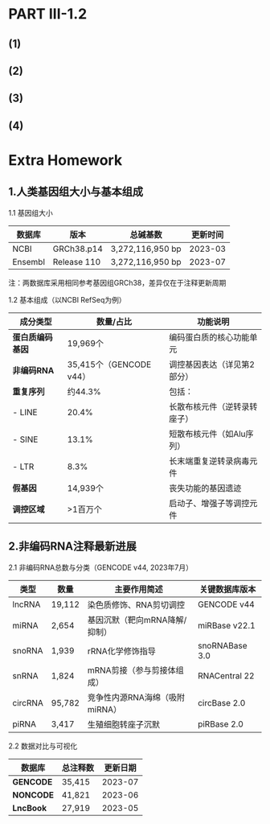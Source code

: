 # PART III-1.2
## (1)

## (2)

## (3)

## (4)

# Extra Homework
## 1.人类基因组大小与基本组成

1.1 基因组大小

|数据库	| 版本	| 总碱基数 | 更新时间 |
|--------|------|-------|-------|
|NCBI|	GRCh38.p14|	3,272,116,950 bp|	2023-03|
|Ensembl	|Release 110|	3,272,116,950 bp|	2023-07|

注：两数据库采用相同参考基因组GRCh38，差异仅在于注释更新周期

1.2 基本组成（以NCBI RefSeq为例）
  

| 成分类型         | 数量/占比              | 功能说明                     |
|------------------|-----------------------|----------------------------|
| **蛋白质编码基因** | 19,969个             | 编码蛋白质的核心功能单元     |
| **非编码RNA**     | 35,415个（GENCODE v44）| 调控基因表达（详见第2部分）  |
| **重复序列**      | 约44.3%              | 包括：                     |
| - LINE           | 20.4%               | 长散布核元件（逆转录转座子）|
| - SINE           | 13.1%               | 短散布核元件（如Alu序列）  |
| - LTR            | 8.3%                | 长末端重复逆转录病毒元件    |
| **假基因**        | 14,939个            | 丧失功能的基因遗迹          |
| **调控区域**      | >1百万个             | 启动子、增强子等调控元件    |


## 2.非编码RNA注释最新进展
2.1 非编码RNA总数与分类（GENCODE v44, 2023年7月）

|类型	|数量	|主要作用简述|	关键数据库版本|
|-----|------|--------|-------|
|lncRNA	|19,112	|染色质修饰、RNA剪切调控|	GENCODE v44|
|miRNA	|2,654	|基因沉默（靶向mRNA降解/抑制）|	miRBase v22.1|
|snoRNA	|1,939	|rRNA化学修饰指导|	snoRNABase 3.0|
|snRNA	|1,824	|mRNA剪接（参与剪接体组成）|	RNACentral 22|
|circRNA|	95,782|	竞争性内源RNA海绵（吸附miRNA）|	circBase 2.0|
|piRNA	|3,417	|生殖细胞转座子沉默	|piRBase 2.0|

2.2 数据对比与可视化


| 数据库          | 总注释数 | 更新日期   |  
|-----------------|---------|-----------|  
| **GENCODE**     | 35,415  | 2023-07   |  
| **NONCODE**     | 41,821  | 2023-06   |  
| **LncBook**     | 27,919  | 2023-05   |  


